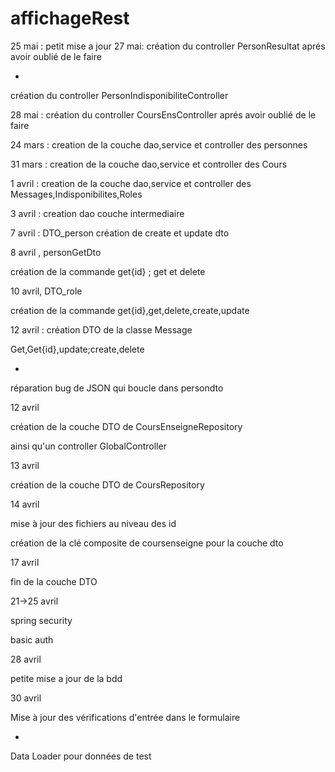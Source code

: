 # affichageRest
 
25 mai : petit mise a jour
27 mai: création du controller PersonResultat aprés avoir oublié de le faire

+

création du controller PersonIndisponibiliteController

28 mai : création du controller CoursEnsController aprés avoir oublié de le faire 
 
24 mars : creation de la couche dao,service et controller des personnes

31 mars : creation de la couche dao,service et controller des Cours

1 avril :  creation de la couche dao,service et controller des Messages,Indisponibilites,Roles

3 avril : creation dao couche intermediaire

7 avril : DTO_person 
création de create et update dto

8 avril , personGetDto

création de la commande get{id} ; get et delete

10 avril, DTO_role

création de la commande get{id},get,delete,create,update

12 avril : création DTO de la classe Message

Get,Get{id},update;create,delete

+

réparation bug de JSON qui boucle dans persondto

12 avril

création de la couche DTO de CoursEnseigneRepository

ainsi qu'un controller GlobalController

13 avril

création de la couche DTO de CoursRepository

14 avril

mise à jour des fichiers au niveau des id

création de la clé composite de coursenseigne pour la couche dto

17 avril

fin de la couche DTO


21->25 avril

spring security

basic auth

28 avril

petite mise a jour de la bdd

30 avril

Mise à jour des vérifications d'entrée dans le formulaire

+

Data Loader pour données de test
